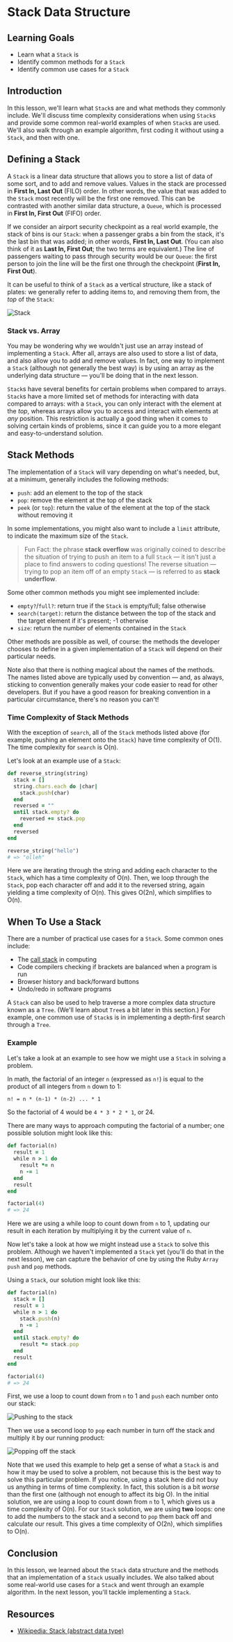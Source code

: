# Stack Data Structure

## Learning Goals

- Learn what a `Stack` is
- Identify common methods for a `Stack`
- Identify common use cases for a `Stack`

## Introduction

In this lesson, we'll learn what `Stack`s are and what methods they commonly
include. We'll discuss time complexity considerations when using `Stack`s and
provide some common real-world examples of when `Stack`s are used. We'll also
walk through an example algorithm, first coding it without using a `Stack`, and
then with one.

## Defining a Stack

A `Stack` is a linear data structure that allows you to store a list of data of
some sort, and to add and remove values. Values in the stack are processed in
**First In, Last Out** (FILO) order. In other words, the value that was added to
the `Stack` most recently will be the first one removed. This can be contrasted
with another similar data structure, a `Queue`, which is processed in **First In,
First Out** (FIFO) order.

If we consider an airport security checkpoint as a real world example, the stack
of bins is our `Stack`: when a passenger grabs a bin from the stack, it's the
last bin that was added; in other words, **First In, Last Out**. (You can also
think of it as **Last In, First Out**; the two terms are equivalent.) The line
of passengers waiting to pass through security would be our `Queue`: the first
person to join the line will be the first one through the checkpoint
(**First In, First Out**).

It can be useful to think of a `Stack` as a vertical structure, like a stack of
plates: we generally refer to adding items to, and removing them from, the _top_
of the `Stack`:

![Stack](https://curriculum-content.s3.amazonaws.com/phase-4/phase-4-data-structures-stack/stack.png)

### Stack vs. Array

You may be wondering why we wouldn't just use an array instead of implementing a
`Stack`. After all, arrays are also used to store a list of data, and also allow
you to add and remove values. In fact, one way to implement a `Stack` (although
not generally the best way) is by using an array as the underlying data
structure — you'll be doing that in the next lesson.

`Stack`s have several benefits for certain problems when compared to arrays.
`Stack`s have a more limited set of methods for interacting with data compared
to arrays: with a `Stack`, you can only interact with the element at the _top_,
whereas arrays allow you to access and interact with elements at _any_ position.
This restriction is actually a good thing when it comes to solving certain kinds
of problems, since it can guide you to a more elegant and easy-to-understand
solution.

## Stack Methods

The implementation of a `Stack` will vary depending on what's needed, but, at a
minimum, generally includes the following methods:

- `push`: add an element to the top of the stack
- `pop`: remove the element at the top of the stack
- `peek` (or `top`): return the value of the element at the top of the stack
  without removing it

In some implementations, you might also want to include a `limit` attribute,
to indicate the maximum size of the `Stack`.

> Fun Fact: the phrase **stack overflow** was originally coined to describe the
> situation of trying to push an item to a full `Stack` — it isn't just a place
> to find answers to coding questions! The reverse situation — trying to pop
> an item off of an empty `Stack` — is referred to as **stack underflow**.

Some other common methods you might see implemented include:

- `empty?`/`full?`: return true if the `Stack` is empty/full; false
  otherwise
- `search(target)`: return the distance between the top of the stack and the
  target element if it's present; -1 otherwise
- `size`: return the number of elements contained in the `Stack`

Other methods are possible as well, of course: the methods the developer chooses
to define in a given implementation of a `Stack` will depend on their particular
needs.

Note also that there is nothing magical about the names of the methods. The
names listed above are typically used by convention — and, as always, sticking
to convention generally makes your code easier to read for other developers. But
if you have a good reason for breaking convention in a particular circumstance,
there's no reason you can't!

### Time Complexity of Stack Methods

With the exception of `search`, all of the `Stack` methods listed above (for
example, pushing an element onto the `Stack`) have time complexity of O(1). The
time complexity for `search` is O(n).

Let's look at an example use of a `Stack`:

```rb
def reverse_string(string)
  stack = []
  string.chars.each do |char|
    stack.push(char)
  end
  reversed = ""
  until stack.empty? do
    reversed += stack.pop
  end
  reversed
end

reverse_string("hello")
# => "olleh"
```

Here we are iterating through the string and adding each character to the
`Stack`, which has a time complexity of O(n). Then, we loop through the `Stack`,
pop each character off and add it to the reversed string, again yielding a time
complexity of O(n). This gives O(2n), which simplifies to O(n).

## When To Use a Stack

There are a number of practical use cases for a `Stack`. Some common ones include:

- The [call stack][call-stack] in computing
- Code compilers checking if brackets are balanced when a program is run
- Browser history and back/forward buttons
- Undo/redo in software programs

A `Stack` can also be used to help traverse a more complex data structure known
as a `Tree`. (We'll learn about `Tree`s a bit later in this section.) For
example, one common use of `Stack`s is in implementing a depth-first search
through a `Tree`.

### Example

Let's take a look at an example to see how we might use a `Stack` in solving a
problem.

In math, the factorial of an integer `n` (expressed as `n!`) is equal to the
product of all integers from `n` down to 1:

```txt
n! = n * (n-1) * (n-2) ... * 1
```

So the factorial of 4 would be `4 * 3 * 2 * 1`, or 24.

There are many ways to approach computing the factorial of a number; one
possible solution might look like this:

```rb
def factorial(n)
  result = 1
  while n > 1 do
    result *= n
    n -= 1
  end
  result
end

factorial(4)
# => 24
```

Here we are using a while loop to count down from `n` to 1, updating our result
in each iteration by multiplying it by the current value of `n`.

Now let's take a look at how we might instead use a `Stack` to solve this
problem. Although we haven't implemented a `Stack` yet (you'll do that in the
next lesson), we can capture the behavior of one by using the Ruby `Array`
`push` and `pop` methods.

Using a `Stack`, our solution might look like this:

```rb
def factorial(n)
  stack = []
  result = 1
  while n > 1 do
    stack.push(n)
    n -= 1
  end
  until stack.empty? do
    result *= stack.pop
  end
  result
end

factorial(4)
# => 24
```

First, we use a loop to count down from `n` to 1 and `push` each number onto our
stack:

![Pushing to the stack](https://curriculum-content.s3.amazonaws.com/phase-4/phase-4-data-structures-stack/stack-push.png)

Then we use a second loop to `pop` each number in turn off the stack and
multiply it by our running product:

![Popping off the stack](https://curriculum-content.s3.amazonaws.com/phase-4/phase-4-data-structures-stack/stack-pop.png)

Note that we used this example to help get a sense of what a `Stack` is and how
it may be used to solve a problem, not because this is the best way to solve
this particular problem. If you notice, using a stack here did not buy us
anything in terms of time complexity. In fact, this solution is a bit _worse_
than the first one (although not enough to affect its big O). In the initial
solution, we are using a loop to count down from `n` to 1, which gives us a time
complexity of O(n). For our `Stack` solution, we are using **two** loops: one to
add the numbers to the stack and a second to `pop` them back off and calculate
our result. This gives a time complexity of O(2n), which simplifies to O(n).

## Conclusion

In this lesson, we learned about the `Stack` data structure and the methods that
an implementation of a `Stack` usually includes. We also talked about some
real-world use cases for a `Stack` and went through an example algorithm. In the
next lesson, you'll tackle implementing a `Stack`.

## Resources

- [Wikipedia: Stack (abstract data type)][stack]

[stack]: https://en.wikipedia.org/wiki/Stack_(abstract_data_type)
[call-stack]: https://en.wikipedia.org/wiki/Call_stack

